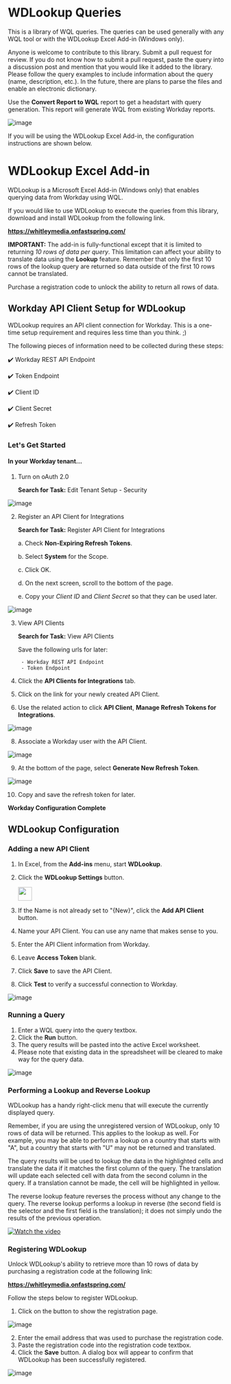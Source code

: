 # WDLookup Queries

This is a library of WQL queries. The queries can be used generally with any WQL tool or with the WDLookup Excel Add-in (Windows only).

Anyone is welcome to contribute to this library. Submit a pull request for review.  If you do not know how to submit a pull request, paste the query into a discussion post and mention that you would like it added to the library. Please follow the query examples to include information about the query (name, description, etc.).  In the future, there are plans to parse the files and enable an electronic dictionary.

Use the **Convert Report to WQL** report to get a headstart with query generation.  This report will generate WQL from existing Workday reports.

![image](https://user-images.githubusercontent.com/413552/144367130-94258363-2f81-4a62-bc8d-dccfe544e79e.png)


If you will be using the WDLookup Excel Add-in, the configuration instructions are shown below.


# WDLookup Excel Add-in

WDLookup is a Microsoft Excel Add-in (Windows only) that enables querying data from Workday using WQL.

If you would like to use WDLookup to execute the queries from this library, download and install WDLookup from the following link. 

**https://whitleymedia.onfastspring.com/**

**IMPORTANT:** The add-in is fully-functional except that it is limited to returning *10 rows of data per query*. This limitation can affect your ability to translate data using the **Lookup** feature.  Remember that only the first 10 rows of the lookup query are returned so data outside of the first 10 rows cannot be translated. 

Purchase a registration code to unlock the ability to return all rows of data.

## Workday API Client Setup for WDLookup

WDLookup requires an API client connection for Workday.  This is a one-time setup requirement and requires less time than you think. ;)

The following pieces of information need to be collected during these steps:

:heavy_check_mark: Workday REST API Endpoint

:heavy_check_mark: Token Endpoint

:heavy_check_mark: Client ID

:heavy_check_mark: Client Secret

:heavy_check_mark: Refresh Token

### Let's Get Started

#### In your Workday tenant...

1. Turn on oAuth 2.0

    **Search for Task:** Edit Tenant Setup - Security

![image](https://user-images.githubusercontent.com/413552/142732206-bfdcf00e-b7f9-42f7-a841-5c2836be95cd.png)

2. Register an API Client for Integrations

    **Search for Task:** Register API Client for Integrations

      a. Check **Non-Expiring Refresh Tokens**.

      b. Select **System** for the Scope.

      c. Click OK.

      d. On the next screen, scroll to the bottom of the page.

      e. Copy your *Client ID* and *Client Secret* so that they can be used later.

![image](https://user-images.githubusercontent.com/413552/142732320-f7f3a7d5-a851-4d50-889d-c54e84706012.png)

3. View API Clients

    **Search for Task:**  View API Clients

    Save the following urls for later:
    
        - Workday REST API Endpoint
        - Token Endpoint

4. Click the **API Clients for Integrations** tab.
5. Click on the link for your newly created API Client.
6. Use the related action to click **API Client**, **Manage Refresh Tokens for Integrations**.

![image](https://user-images.githubusercontent.com/413552/142732556-152d8dad-e806-4bfb-8598-9cbe2ea87b31.png)

8. Associate a Workday user with the API Client.

![image](https://user-images.githubusercontent.com/413552/142732607-d5489b7d-9984-4aa9-a826-8316a95c9190.png)

9. At the bottom of the page, select **Generate New Refresh Token**.

![image](https://user-images.githubusercontent.com/413552/142732666-65b716e6-b42e-4d3a-84dc-87f8c4073200.png)

10. Copy and save the refresh token for later.

**Workday Configuration Complete**



## WDLookup Configuration

### Adding a new API Client
1. In Excel, from the **Add-ins** menu, start **WDLookup**.
2. Click the **WDLookup Settings** button. 

   <img src="https://user-images.githubusercontent.com/413552/142780606-39f4fbb3-4709-4cf2-893a-d9d4762ddcfe.png" width="32" />
3. If the Name is not already set to "{New}", click the **Add API Client** button.
4. Name your API Client. You can use any name that makes sense to you.
5. Enter the API Client information from Workday.
6. Leave **Access Token** blank.
7. Click **Save** to save the API Client.
8. Click **Test** to verify a successful connection to Workday.

![image](https://user-images.githubusercontent.com/413552/142780581-543f2cf9-9a71-49b3-b38a-1aeff4dca98c.png)

### Running a Query

1. Enter a WQL query into the query textbox.
2. Click the **Run** button.
3. The query results will be pasted into the active Excel worksheet.
4. Please note that existing data in the spreadsheet will be cleared to make way for the query data.

 ![image](https://user-images.githubusercontent.com/413552/143399956-041fff33-29ce-44e9-ab8e-7e9f39ae4832.png)


### Performing a Lookup and Reverse Lookup

WDLookup has a handy right-click menu that will execute the currently displayed query.

Remember, if you are using the unregistered version of WDLookup, only 10 rows of data will be returned. This applies to the lookup as well.  For example, you may be able to perform a lookup on a country that starts with "A", but a country that starts with "U" may not be returned and translated.  

The query results will be used to lookup the data in the highlighted cells and translate the data if it matches the first column of the query.  The translation will update each selected cell with data from the second column in the query.  If a translation cannot be made, the cell will be highlighted in yellow.

The reverse lookup feature reverses the process without any change to the query.  The reverse lookup performs a lookup in reverse (the second field is the selector and the first field is the translation); it does not simply undo the results of the previous operation.


[![Watch the video](https://img.youtube.com/vi/bCCusSF4GGA/maxresdefault.jpg)](https://www.youtube.com/watch?v=bCCusSF4GGA)


### Registering WDLookup

Unlock WDLookup's ability to retrieve more than 10 rows of data by purchasing a registration code at the following link:

**https://whitleymedia.onfastspring.com/**

Follow the steps below to register WDLookup.

1. Click on the button to show the registration page.

![image](https://user-images.githubusercontent.com/413552/143470768-ad0445d9-12ad-4c49-95fc-4e772f144cbf.png)

2. Enter the email address that was used to purchase the registration code.
3. Paste the registration code into the registration code textbox.
4. Click the **Save** button.  A dialog box will appear to confirm that WDLookup has been successfully registered.

![image](https://user-images.githubusercontent.com/413552/143471980-6a0d88e4-116a-4769-b4f4-3567a30d4b6c.png)


